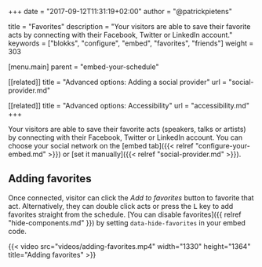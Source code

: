 +++
date            = "2017-09-12T11:31:19+02:00"
author          = "@patrickpietens"

title           = "Favorites"
description     = "Your visitors are able to save their favorite acts by connecting with their Facebook, Twitter or LinkedIn account."
keywords        = ["blokks", "configure", "embed", "favorites", "friends"]
weight          = 303

[menu.main]
parent          = "embed-your-schedule"

[[related]]
title = "Advanced options: Adding a social provider"
url = "social-provider.md"

[[related]]
title = "Advanced options: Accessibility"
url = "accessibility.md"
+++

Your visitors are able to save their favorite acts (speakers, talks or artists) <!-- and see where their friends are going --> by connecting with their Facebook, Twitter or LinkedIn account. You can choose your social network on the [embed tab]({{< relref "configure-your-embed.md" >}}) or [set it manually]({{< relref "social-provider.md" >}}).

## Adding favorites
Once connected, visitor can click the *Add to favorites* button to favorite that act. Alternatively, they can double click acts or press the <kbd>L</kbd> key to add favorites straight from the schedule. [You can disable favorites]({{ relref "hide-components.md" }}) by setting `data-hide-favorites` in your embed code.

{{< video src="videos/adding-favorites.mp4" width="1330" height="1364" title="Adding favorites" >}}

<!-- ## Friend activity
If some of your visitors' friends are attending the same event, they will pop up in several places in your schedule. This will show your visitors which speaker, band or performance their friends will be going to. [Disable this feature]({{< relref "hide-components.md" >}}) by setting `data-hide-friends`.

<span class='note'>Note: Unfortunately LinkedIn does not allow us to see your visitors' connections. Because of this, we can't show friend activity when using LinkedIn as your social provider.</span> -->
